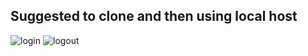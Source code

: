 ## Suggested to clone and then using local host
![login](https://github.com/user-attachments/assets/5b7ed12e-11fe-49a4-b25f-ef130e05897b)
![logout](https://github.com/user-attachments/assets/57d222c5-dbb9-49cf-a2c7-3757bace8e92)

